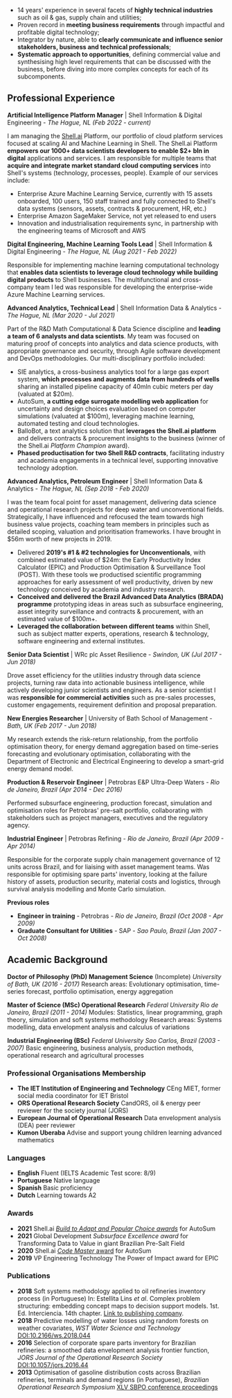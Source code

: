 
- 14 years' experience in several facets of **highly technical industries** such as oil & gas, supply chain and utilities;
- Proven record in **meeting business requirements** through impactful and profitable digital technology;
- Integrator by nature, able to **clearly communicate and influence senior stakeholders, business and technical professionals**;
- **Systematic approach to opportunities**, defining commercial value and synthesising high level requirements that can be discussed with the business, before diving into more complex concepts for each of its subcomponents.


## Professional Experience

__Artificial Intelligence Platform Manager__ | Shell Information & Digital Engineering -
_The Hague, NL (Feb 2022 - current)_

I am managing the [Shell.ai](https://www.shell.com/energy-and-innovation/digitalisation/digital-technologies/shell-ai.html#vanity-aHR0cHM6Ly93d3cuc2hlbGwuY29tL2FpLmh0bWw) Platform, our portfolio of cloud platform services focused at scaling AI and Machine Learning in Shell.
The Shell.ai Platform **empowers our 1000+ data scientists developers to enable $2+ bln in digital** applications and services.
I am responsible for multiple teams that **acquire and integrate market standard cloud computing services** into Shell's systems (technology, processes, people).
Example of our services include:
- Enterprise Azure Machine Learning Service, currently with 15 assets onboarded, 100 users, 150 staff trained and fully connected to Shell's data systems (sensors, assets, contracts & procurement, HR, etc.)
- Enterprise Amazon SageMaker Service, not yet released to end users
- Innovation and industrialisation requirements sync, in partnership with the engineering teams of Microsoft and AWS


__Digital Engineering, Machine Learning Tools Lead__ | Shell Information & Digital Engineering -
_The Hague, NL (Aug 2021 - Feb 2022)_

Responsible for implementing machine learning computational technology that **enables data scientists to leverage cloud technology while building digital products** to Shell businesses.
The multifunctional and cross-company team I led was responsible for developing the enterprise-wide Azure Machine Learning services.


__Advanced Analytics, Technical Lead__ | Shell Information Data & Analytics -
_The Hague, NL (Mar 2020 - Jul 2021)_

Part of the R&D Math Computational & Data Science discipline and **leading a team of 6 analysts and data scientists**. My team was focused on maturing proof of concepts into analytics and data science products, with appropriate governance and security, through Agile software development and DevOps methodologies.
Our multi-disciplinary portfolio included:
  - SIE analytics, a cross-business analytics tool for a large gas export system, **which processes and augments data from hundreds of wells** sharing an installed pipeline capacity of 40mln cubic meters per day (valuated at $20m).
  - AutoSum, **a cutting edge surrogate modelling web application** for uncertainty and design choices evaluation based on computer simulations (valuated at $100m), leveraging machine learning, automated testing and cloud technologies.
  - BalloBot, a text analytics solution that **leverages the Shell.ai platform** and delivers contracts & procurement insights to the business (winner of the Shell.ai _Platform Champion_ award).
  - **Phased productisation for two Shell R&D contracts**, facilitating industry and academia engagements in a technical level, supporting innovative technology adoption.


__Advanced Analytics, Petroleum Engineer__ | Shell Information Data & Analytics -
_The Hague, NL (Sep 2018 - Feb 2020)_

I was the team focal point for asset management, delivering data science and operational research projects for deep water and unconventional fields.
Strategically, I have influenced and refocused the team towards high business value projects, coaching team members in principles such as detailed scoping, valuation and prioritisation frameworks.
I have brought in $56m worth of new projects in 2019.
- Delivered **2019's #1 & #2 technologies for Unconventionals**, with combined estimated value of $24m: the Early Productivity Index Calculator (EPIC) and Production Optimisation & Surveillance Tool (POST). With these tools we productised scientific programming approaches for early assessment of well productivity, driven by new technology conceived by academia and industry research.
- **Conceived and delivered the Brazil Advanced Data Analytics (BRADA) programme** prototyping ideas in areas such as subsurface engineering, asset integrity surveillance and contracts & procurement, with an estimated value of $100m+.
- **Leveraged the collaboration between different teams** within Shell, such as subject matter experts, operations, research & technology, software engineering and external institutes.


__Senior Data Scientist__ | WRc plc Asset Resilience -
_Swindon, UK  (Jul 2017 - Jun 2018)_

Drove asset efficiency for the utilities industry through data science projects, turning raw data into actionable business intelligence, while actively developing junior scientists and engineers.
As a senior scientist I was **responsible for commercial activities** such as pre-sales processes, customer engagements, requirement definition and proposal preparation.


__New Energies Researcher__ | University of Bath School of Management -
_Bath, UK (Feb 2017 - Jun 2018)_

My research extends the risk-return relationship, from the portfolio optimisation theory, for energy demand aggregation based on time-series forecasting and evolutionary optimisation, collaborating with the Department of Electronic and Electrical Engineering to develop a smart-grid energy demand model.


__Production & Reservoir Engineer__ | Petrobras E&P Ultra-Deep Waters -
_Rio de Janeiro, Brazil (Apr 2014 - Dec 2016)_

Performed subsurface engineering, production forecast, simulation and optimisation roles for Petrobras' pre-salt portfolio, collaborating with stakeholders such as project managers, executives and the regulatory agency.


__Industrial Engineer__ | Petrobras Refining -
_Rio de Janeiro, Brazil (Apr 2009 - Apr 2014)_

Responsible for the corporate supply chain management governance of 12 units across Brazil, and for liaising with asset management teams. Was responsible for optimising spare parts' inventory, looking at the failure history of assets, production security, material costs and logistics, through survival analysis modelling and Monte Carlo simulation.


__Previous roles__
- **Engineer in training** - Petrobras -  _Rio de Janeiro, Brazil (Oct 2008 - Apr 2009)_
- **Graduate Consultant for Utilities** - SAP - _Sao Paulo, Brazil (Jan 2007 - Oct 2008)_


## Academic Background
__Doctor of Philosophy (PhD) Management Science__ (Incomplete)
_University of Bath, UK (2016 - 2017)_
Research areas: Evolutionary optimisation, time-series forecast, portfolio optimisation, energy aggregation

__Master of Science (MSc) Operational Research__
_Federal University Rio de Janeiro, Brazil (2011 - 2014)_
Modules: Statistics, linear programming, graph theory, simulation and soft systems methodology
Research areas: Systems modelling, data envelopment analysis and calculus of variations

__Industrial Engineering (BSc)__
_Federal University Sao Carlos, Brazil (2003 - 2007)_
Basic engineering, business analysis, production methods, operational research and agricultural processes


### Professional Organisations Membership
- **The IET Institution of Engineering and Technology** CEng MIET, former social media coordinator for IET Bristol
- **ORS Operational Research Society** CandORS, oil & energy peer reviewer for the society journal (JORS)
- **European Journal of Operational Research** Data envelopment analysis (DEA) peer reviewer
- **Kumon Uberaba** Advise and support young children learning advanced mathematics


### Languages
- **English** Fluent (IELTS Academic Test score: 8/9)
- **Portuguese** Native language
- **Spanish** Basic proficiency
- **Dutch** Learning towards A2


### Awards
- **2021** Shell.ai [_Build to Adapt and Popular Choice awards_](https://www.credly.com/badges/0685fe71-d3fc-446a-9b53-5498d4226ed7?source=linked_in_profile) for AutoSum
- **2021** Global Development _Subsurface Excellence award_ for Transforming Data to Value in giant Brazilian Pre-Salt Field
- **2020** Shell.ai [_Code Master_ award](https://www.linkedin.com/posts/alisa-cl-choong-73915489_improving-business-decisions-and-accelerating-activity-6724646702415921152-QhA0/) for AutoSum
- **2019** VP Engineering Technology The Power of Impact award for EPIC

### Publications
- **2018** Soft systems methodology applied to oil refineries inventory process (in Portuguese) In: Estellita Lins *et al*. Complex problem structuring: embedding concept maps to decision support models. 1st. Ed. Interciencia. 14th chapter. [Link to publishing company](https://www.editorainterciencia.com.br/index.asp?pg=prodDetalhado.asp&idprod=484&token=).
- **2018** Predictive modelling of water losses using random forests on weather covariates, *WST Water Science and Technology* [DOI:10.2166/ws.2018.044](http://ws.iwaponline.com/content/early/2018/03/16/ws.2018.044)
- **2016** Selection of corporate spare parts inventory for Brazilian refineries: a smoothed data envelopment analysis frontier function, *JORS Journal of the Operational Research Society* [DOI:10.1057/jors.2016.44](https://www.tandfonline.com/doi/abs/10.1057/jors.2016.44?journalCode=tjor20)
- **2013** Optimisation of gasoline distribution costs across Brazilian refineries, terminals and demand regions (in Portuguese), *Brazilian Operational Research Symposium*  [XLV SBPO conference proceedings](http://www.din.uem.br/~ademir/sbpo/sbpo2013/pdf/arq0181.pdf)
